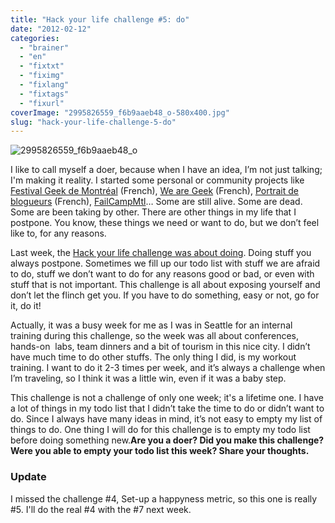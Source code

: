 ```yaml
---
title: "Hack your life challenge #5: do"
date: "2012-02-12"
categories: 
  - "brainer"
  - "en"
  - "fixtxt"
  - "fiximg"
  - "fixlang"
  - "fixtags"
  - "fixurl"
coverImage: "2995826559_f6b9aaeb48_o-580x400.jpg"
slug: "hack-your-life-challenge-5-do"
---
```


![](images/2995826559_f6b9aaeb48_o-580x400.jpg "2995826559_f6b9aaeb48_o")

I like to call myself a doer, because when I have an idea, I’m not just talking; I'm making it reality. I started some personal or community projects like [Festival Geek de Montréal](https://geekfestmtl.com/) (French), [We are Geek](https://wearegeek.org) (French), [Portrait de blogueurs](https://portraitdeblogueurs.com) (French), [FailCampMtl](https://failcampmtl.org)… Some are still alive. Some are dead. Some are been taking by other. There are other things in my life that I postpone. You know, these things we need or want to do, but we don’t feel like to, for any reasons.

Last week, the [Hack your life challenge was about doing](https://fabricecalando.com/hack-your-life-project-do/). Doing stuff you always postpone. Sometimes we fill up our todo list with stuff we are afraid to do, stuff we don’t want to do for any reasons good or bad, or even with stuff that is not important. This challenge is all about exposing yourself and don’t let the flinch get you. If you have to do something, easy or not, go for it, do it!

Actually, it was a busy week for me as I was in Seattle for an internal training during this challenge, so the week was all about conferences, hands-on  labs, team dinners and a bit of tourism in this nice city. I didn’t have much time to do other stuffs. The only thing I did, is my workout training. I want to do it 2-3 times per week, and it’s always a challenge when I’m traveling, so I think it was a little win, even if it was a baby step.

This challenge is not a challenge of only one week; it's a lifetime one. I have a lot of things in my todo list that I didn’t take the time to do or didn’t want to do. Since I always have many ideas in mind, it’s not easy to empty my list of things to do. One thing I will do for this challenge is to empty my todo list before doing something new.**Are you a doer? Did you make this challenge? Were you able to empty your todo list this week? Share your thoughts.**

### **Update**

I missed the challenge #4, Set-up a happyness metric, so this one is really #5. I'll do the real #4 with the #7 next week.
